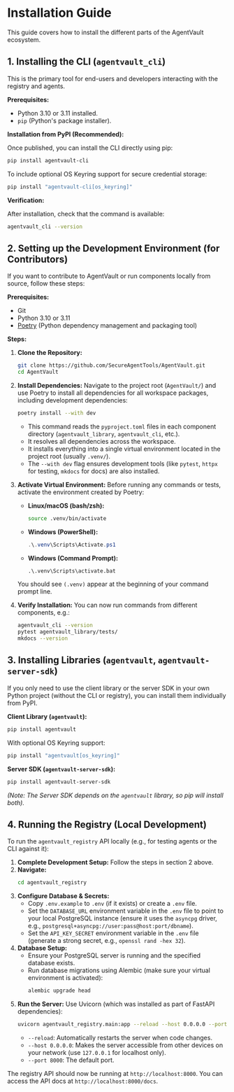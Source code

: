 # Installation Guide

This guide covers how to install the different parts of the AgentVault ecosystem.

## 1. Installing the CLI (`agentvault_cli`)

This is the primary tool for end-users and developers interacting with the registry and agents.

**Prerequisites:**

*   Python 3.10 or 3.11 installed.
*   `pip` (Python's package installer).

**Installation from PyPI (Recommended):**

Once published, you can install the CLI directly using pip:

```bash
pip install agentvault-cli
```

To include optional OS Keyring support for secure credential storage:

```bash
pip install "agentvault-cli[os_keyring]"
```

**Verification:**

After installation, check that the command is available:

```bash
agentvault_cli --version
```

## 2. Setting up the Development Environment (for Contributors)

If you want to contribute to AgentVault or run components locally from source, follow these steps:

**Prerequisites:**

*   Git
*   Python 3.10 or 3.11
*   [Poetry](https://python-poetry.org/docs/#installation) (Python dependency management and packaging tool)

**Steps:**

1.  **Clone the Repository:**
    ```bash
    git clone https://github.com/SecureAgentTools/AgentVault.git
    cd AgentVault
    ```

2.  **Install Dependencies:** Navigate to the project root (`AgentVault/`) and use Poetry to install all dependencies for all workspace packages, including development dependencies:
    ```bash
    poetry install --with dev
    ```
    *   This command reads the `pyproject.toml` files in each component directory (`agentvault_library`, `agentvault_cli`, etc.).
    *   It resolves all dependencies across the workspace.
    *   It installs everything into a single virtual environment located in the project root (usually `.venv/`).
    *   The `--with dev` flag ensures development tools (like `pytest`, `httpx` for testing, `mkdocs` for docs) are also installed.

3.  **Activate Virtual Environment:** Before running any commands or tests, activate the environment created by Poetry:
    *   **Linux/macOS (bash/zsh):**
        ```bash
        source .venv/bin/activate
        ```
    *   **Windows (PowerShell):**
        ```powershell
        .\.venv\Scripts\Activate.ps1
        ```
    *   **Windows (Command Prompt):**
        ```cmd
        .\.venv\Scripts\activate.bat
        ```
    You should see `(.venv)` appear at the beginning of your command prompt line.

4.  **Verify Installation:** You can now run commands from different components, e.g.:
    ```bash
    agentvault_cli --version
    pytest agentvault_library/tests/
    mkdocs --version
    ```

## 3. Installing Libraries (`agentvault`, `agentvault-server-sdk`)

If you only need to use the client library or the server SDK in your own Python project (without the CLI or registry), you can install them individually from PyPI.

**Client Library (`agentvault`):**

```bash
pip install agentvault
```

With optional OS Keyring support:

```bash
pip install "agentvault[os_keyring]"
```

**Server SDK (`agentvault-server-sdk`):**

```bash
pip install agentvault-server-sdk
```

*(Note: The Server SDK depends on the `agentvault` library, so pip will install both).*

## 4. Running the Registry (Local Development)

To run the `agentvault_registry` API locally (e.g., for testing agents or the CLI against it):

1.  **Complete Development Setup:** Follow the steps in section 2 above.
2.  **Navigate:**
    ```bash
    cd agentvault_registry
    ```
3.  **Configure Database & Secrets:**
    *   Copy `.env.example` to `.env` (if it exists) or create a `.env` file.
    *   Set the `DATABASE_URL` environment variable in the `.env` file to point to your local PostgreSQL instance (ensure it uses the `asyncpg` driver, e.g., `postgresql+asyncpg://user:pass@host:port/dbname`).
    *   Set the `API_KEY_SECRET` environment variable in the `.env` file (generate a strong secret, e.g., `openssl rand -hex 32`).
4.  **Database Setup:**
    *   Ensure your PostgreSQL server is running and the specified database exists.
    *   Run database migrations using Alembic (make sure your virtual environment is activated):
        ```bash
        alembic upgrade head
        ```
5.  **Run the Server:** Use Uvicorn (which was installed as part of FastAPI dependencies):
    ```bash
    uvicorn agentvault_registry.main:app --reload --host 0.0.0.0 --port 8000
    ```
    *   `--reload`: Automatically restarts the server when code changes.
    *   `--host 0.0.0.0`: Makes the server accessible from other devices on your network (use `127.0.0.1` for localhost only).
    *   `--port 8000`: The default port.

The registry API should now be running at `http://localhost:8000`. You can access the API docs at `http://localhost:8000/docs`.
